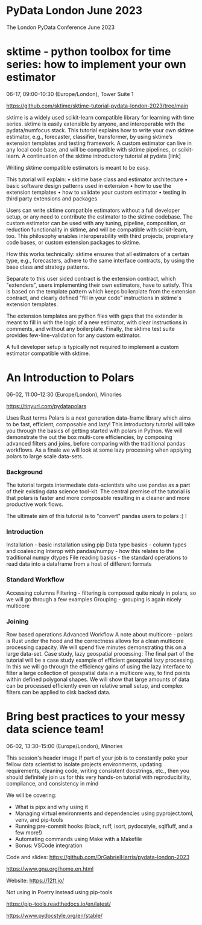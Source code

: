 # PyData London June 2023

The London PyData Conference June 2023

# sktime - python toolbox for time series: how to implement your own estimator
06-17, 09:00–10:30 (Europe/London), Tower Suite 1

https://github.com/sktime/sktime-tutorial-pydata-london-2023/tree/main

sktime is a widely used scikit-learn compatible library for learning with time series. sktime is easily extensible by anyone, and interoperable with the pydata/numfocus stack. This tutorial explains how to write your own sktime estimator, e.g., forecaster, classifier, transformer, by using sktime’s extension templates and testing framework. A custom estimator can live in any local code base, and will be compatible with sktime pipelines, or scikit-learn. A continuation of the sktime introductory tutorial at pydata [link]

Writing sktime compatible estimators is meant to be easy.

This tutorial will explain: • sktime base class and estimator architecture • basic software design patterns used in extension • how to use the extension templates • how to validate your custom estimator • testing in third party extensions and packages

Users can write sktime compatible estimators without a full developer setup, or any need to contribute the estimator to the sktime codebase. The custom estimator can be used with any tuning, pipeline, composition, or reduction functionality in sktime, and will be compatible with scikit-learn, too. This philosophy enables interoperability with third projects, proprietary code bases, or custom extension packages to sktime.

How this works technically: sktime ensures that all estimators of a certain type, e.g., forecasters, adhere to the same interface contracts, by using the base class and strategy patterns.

Separate to this user sided contract is the extension contract, which "extenders", users implementing their own estimators, have to satisfy. This is based on the template pattern which keeps boilerplate from the extension contract, and clearly defined "fill in your code" instructions in sktime´s extension templates.

The extension templates are python files with gaps that the extender is meant to fill in with the logic of a new estimator, with clear instructions in comments, and without any boilerplate. Finally, the sktime test suite provides few-line-validation for any custom estimator.

A full developer setup is typically not required to implement a custom estimator compatible with sktime.

# An Introduction to Polars

06-02, 11:00–12:30 (Europe/London), Minories

https://tinyurl.com/pydatapolars

Uses Rust terms
Polars is a next generation data-frame library which aims to be fast, efficient, composable and lazy! This introductory tutorial will take you through the basics of getting started with polars in Python. We will demonstrate the out the box multi-core efficiencies, by composing advanced filters and joins, before comparing with the traditional pandas workflows. As a finale we will look at some lazy processing when applying polars to large scale data-sets.

### Background
The tutorial targets intermediate data-scientists who use pandas as a part of their existing data science tool-kit.
The central premise of the tutorial is that polars is faster and more composable resulting in a cleaner and more productive work flows.

The ultimate aim of this tutorial is to "convert" pandas users to polars :) !

### Introduction
Installation - basic installation using pip
Data type basics - column types and coalescing
Interop with pandas/numpy - how this relates to the traditional numpy dtypes
File reading basics - the standard operations to read data into a dataframe from a host of different formats

### Standard Workflow

Accessing columns
Filtering - filtering is composed quite nicely in polars, so we will go through a few examples
Grouping - grouping is again nicely multicore

### Joining

Row based operations
Advanced Workflow
A note about multicore - polars is Rust under the hood and the correctness allows for a clean multicore processing capacity. We will spend five minutes demonstrating this on a large data-set.
Case study, lazy geospatial processing: The final part of the tutorial will be a case study example of efficient geospatial lazy processing. In this we will go through the efficiency gains of using the lazy interface to filter a large collection of geospatial data in a multicore way, to find points within defined polygonal shapes. We will show that large amounts of data can be processed efficiently even on relative small setup, and complex filters can be applied to disk backed data.


# Bring best practices to your messy data science team!

06-02, 13:30–15:00 (Europe/London), Minories

This session's header image
If part of your job is to constantly poke your fellow data scientist to isolate projects environments, updating requirements, cleaning code, writing consistent docstrings, etc., then you should definitely join us for this very hands-on tutorial with reproducibility, compliance, and consistency in mind

We will be covering:
- What is pipx and why using it
- Managing virtual environments and dependencies using pyproject.toml, venv, and pip-tools
- Running pre-commit hooks (black, ruff, isort, pydocstyle, sqlfluff, and a few more!)
- Automating commands using Make with a Makefile
- Bonus: VSCode integration

Code and slides: https://github.com/DrGabrielHarris/pydata-london-2023

https://www.gnu.org/home.en.html

Website: https://12ft.io/

Not using in Poetry instead using pip-tools

https://pip-tools.readthedocs.io/en/latest/

https://www.pydocstyle.org/en/stable/